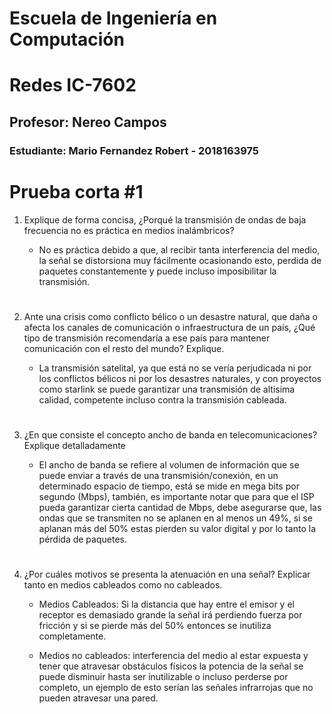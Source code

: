 # Escuela de Ingeniería en Computación
# Redes IC-7602
## Profesor: Nereo Campos
### Estudiante: Mario Fernandez Robert - 2018163975

#

# Prueba corta #1

1. Explique de forma concisa, ¿Porqué la transmisión de ondas de baja frecuencia no es práctica en medios inalámbricos?

    - No es práctica debido a que, al recibir tanta interferencia del medio, la señal se distorsiona muy fácilmente ocasionando esto, perdida de paquetes constantemente y puede incluso imposibilitar la transmisión.

#

2. Ante una crisis como conflicto bélico o un desastre natural, que daña o afecta los canales de comunicación o infraestructura de un país, ¿Qué tipo de transmisión recomendaría a ese país para mantener comunicación con el resto del mundo? Explique.
    
    - La transmisión satelital, ya que está no se vería perjudicada ni por los conflictos bélicos ni por los desastres naturales, y con proyectos como starlink se puede garantizar una transmisión de altisima calidad, competente incluso contra la transmisión cableada.

#

3. ¿En que consiste el concepto ancho de banda en telecomunicaciones? Explique detalladamente

    - El ancho de banda se refiere al volumen de información que se puede enviar a través de una transmisión/conexión, en un determinado espacio de tiempo, está se mide en mega bits por segundo (Mbps), también, es importante notar que para que el ISP pueda garantizar cierta cantidad de Mbps, debe asegurarse que, las ondas que se transmiten no se aplanen en al menos un 49%, si se aplanan más del 50% estas pierden su valor digital y por lo tanto la pérdida de paquetes.


#

4. ¿Por cuáles motivos se presenta la atenuación en una señal? Explicar tanto en medios cableados como no cableados.
    
    - Medios Cableados: Si la distancia que hay entre el emisor y el receptor es demasiado grande la señal irá perdiendo fuerza por fricción y si se pierde más del 50% entonces se inutiliza completamente.

    - Medios no cableados: interferencia del medio al estar expuesta y tener que atravesar obstáculos físicos la potencia de la señal se puede disminuir hasta ser inutilizable o incluso perderse por completo, un ejemplo de esto serían las señales infrarrojas que no pueden atravesar una pared.